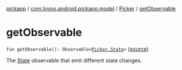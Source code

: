 [pickapp](../../index.md) / [com.lovoo.android.pickapp.model](../index.md) / [Picker](index.md) / [getObservable](./get-observable.md)

# getObservable

`fun getObservable(): Observable<`[`Picker.State`](-state/index.md)`>` [(source)](https://github.com/lovoo/android-pickpic/blob/master/pickapp/src/main/kotlin/com/lovoo/android/pickapp/model/Picker.kt#L30)

The [State](-state/index.md) observable that emit different state changes.

